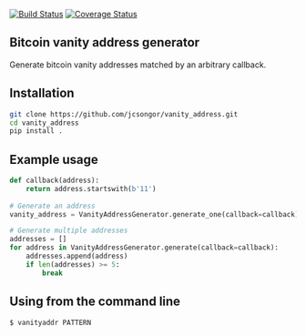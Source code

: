
[![Build Status](https://travis-ci.org/jcsongor/vanity_address.svg?branch=master)](https://travis-ci.org/jcsongor/vanity_address)
[![Coverage Status](https://coveralls.io/repos/github/jcsongor/vanity_address/badge.svg)](https://coveralls.io/github/jcsongor/vanity_address)

## Bitcoin vanity address generator

Generate bitcoin vanity addresses matched by an arbitrary callback.

## Installation
```bash
git clone https://github.com/jcsongor/vanity_address.git
cd vanity_address
pip install .

```

## Example usage
```python
def callback(address):
    return address.startswith(b'11')
    
# Generate an address
vanity_address = VanityAddressGenerator.generate_one(callback=callback)

# Generate multiple addresses
addresses = []
for address in VanityAddressGenerator.generate(callback=callback):
    addresses.append(address)
    if len(addresses) >= 5:
        break
```

## Using from the command line

```bash
$ vanityaddr PATTERN 

```
